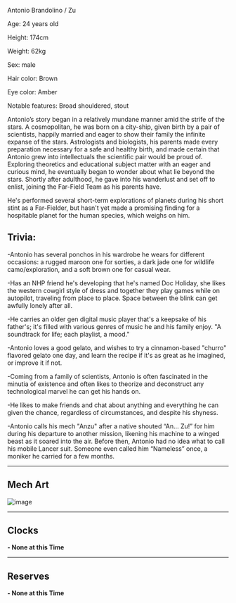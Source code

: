 Antonio Brandolino / Zu

Age: 24 years old

Height: 174cm

Weight: 62kg

Sex: male

Hair color: Brown

Eye color: Amber

Notable features: Broad shouldered, stout

Antonio’s story began in a relatively mundane manner amid the strife of the stars. A cosmopolitan, he was born on a city-ship, given birth by a pair of scientists, happily married and eager to show their family the infinite expanse of the stars. Astrologists and biologists, his parents made every preparation necessary for a safe and healthy birth, and made certain that Antonio grew into intellectuals the scientific pair would be proud of. Exploring theoretics and educational subject matter with an eager and curious mind, he eventually began to wonder about what lie beyond the stars. Shortly after adulthood, he gave into his wanderlust and set off to enlist, joining the Far-Field Team as his parents have. 

He's performed several short-term explorations of planets during his short stint as a Far-Fielder, but hasn't yet made a promising finding for a hospitable planet for the human species, which weighs on him. 

## Trivia:
-Antonio has several ponchos in his wardrobe he wears for different occasions: a rugged maroon one for sorties, a dark jade one for wildlife camo/exploration, and a soft brown one for casual wear.

-Has an NHP friend he's developing that he's named Doc Holiday, she likes the western cowgirl style of dress and together they play games while on autopilot, traveling from place to place. Space between the blink can get awfully lonely after all.

-He carries an older gen digital music player that's a keepsake of his father's; it's filled with various genres of music he and his family enjoy. "A soundtrack for life; each playlist, a mood." 

-Antonio loves a good gelato, and wishes to try a cinnamon-based "churro" flavored gelato one day, and learn the recipe if it's as great as he imagined, or improve it if not.

-Coming from a family of scientists, Antonio is often fascinated in the minutia of existence and often likes to theorize and deconstruct any technological marvel he can get his hands on.

-He likes to make friends and chat about anything and everything he can given the chance, regardless of circumstances, and despite his shyness. 

-Antonio calls his mech "Anzu" after a native shouted “An… Zu!” for him during his departure to another mission, likening his machine to a winged beast as it soared into the air. Before then, Antonio had no idea what to call his mobile Lancer suit. Someone even called him “Nameless” once, a moniker he carried for a few months.

---
## Mech Art
![image](/mechs/Anzu.png)

---
## Clocks

**- None at this Time**

---
## Reserves

**- None at this Time**
